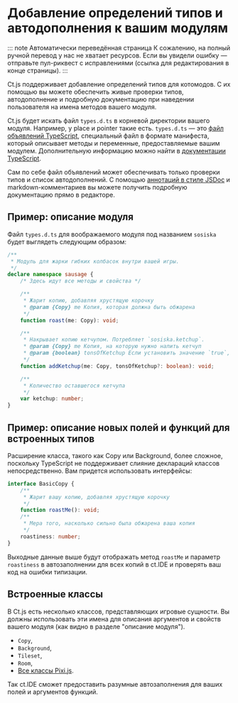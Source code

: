 # Добавление определений типов и автодополнения к вашим модулям

::: note Автоматически переведённая страница
К сожалению, на полный ручной перевод у нас не хватает ресурсов.
Если вы увидели ошибку — отправьте пул-риквест с исправлениями (ссылка для редактирования в конце страницы).
:::

Сt.js поддерживает добавление определений типов для котомодов. С их помощью вы можете обеспечить живые проверки типов, автодополнение и подробную документацию при наведении пользователя на имена методов вашего модуля.

Ct.js будет искать файл `types.d.ts` в корневой директории вашего модуля. Например, у place и pointer такие есть. `types.d.ts` — это [файл объявлений TypeScript](https://www.typescriptlang.org/docs/handbook/declaration-files/introduction.html), специальный файл в формате манифеста, который описывает методы и переменные, предоставляемые вашим модулем. Дополнительную информацию можно найти в [документации TypeScript](https://www.typescriptlang.org/docs/home.html).

Сам по себе файл объявлений может обеспечивать только проверки типов и список автодополнений. С помощью [аннотаций в стиле JSDoc](https://jsdoc.app/) и markdown-комментариев вы можете получить подробную документацию прямо в редакторе.

## Пример: описание модуля

Файл `types.d.ts` для воображаемого модуля под названием `sosiska` будет выглядеть следующим образом:

```typescript
/**
 * Модуль для жарки гибких колбасок внутри вашей игры.
 */
declare namespace sausage {
    /* Здесь идут все методы и свойства */

    /**
     * Жарит копию, добавляя хрустящую корочку
     * @param {Copy} me Копия, которая должна быть обжарена
     */
    function roast(me: Copy): void;

    /**
     * Накрывает копию кетчупом. Потребляет `sosiska.ketchup`.
     * @param {Copy} me Копия, на которую нужно налить кетчуп
     * @param {boolean} tonsOfKetchup Если установить значение `true`, то будет использовано огромное количество кетчупа для этой конкретной копии
     */
    function addKetchup(me: Copy, tonsOfKetchup?: boolean): void;

    /**
     * Количество оставшегося кетчупа
     */
    var ketchup: number;
}
```

## Пример: описание новых полей и функций для встроенных типов

Расширение класса, такого как Copy или Background, более сложное, поскольку TypeScript не поддерживает слияние деклараций классов непосредственно. Вам придется использовать интерфейсы:

```ts
interface BasicCopy {
    /**
     * Жарит вашу копию, добавляя хрустящую корочку
     */
    function roastMe(): void;
    /**
     * Мера того, насколько сильно была обжарена ваша копия
     */
    roastiness: number;
}
```

Выходные данные выше будут отображать метод `roastMe` и параметр `roastiness` в автозаполнении для всех копий в ct.IDE и проверять ваш код на ошибки типизации.

## Встроенные классы

В Ct.js есть несколько классов, представляющих игровые сущности. Вы должны использовать эти имена для описания аргументов и свойств вашего модуля (как видно в разделе "описание модуля").

* `Copy`,
* `Background`,
* `Tileset`,
* `Room`,
* [Все классы Pixi.js](https://pixijs.download/release/docs/index.html).

Так ct.IDE сможет предоставить разумные автозаполнения для ваших полей и аргументов функций.

